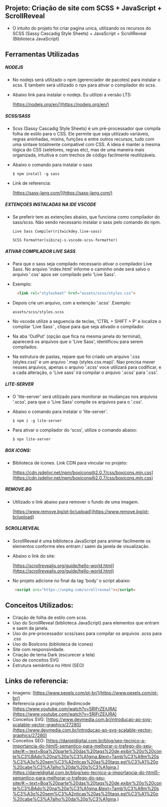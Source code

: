 ## Projeto: Criação de site com SCSS + JavaScript + ScrollReveal

- O intuito do projeto foi criar pagina unica, utilizando os recursos do SCSS (Sassy Cascadig Style Sheets) + JavaScript + ScrollReveal (Biblioteca JavaScript)


## Ferramentas Utilizadas

##### NODEJS 

- No nodejs será utilizado o npm (gerenciador de pacotes) para instalar o scss. E tambem será utilizado o npx para ativar o compilador do scss.

- Abaixo link para instalar o nodejs. Eu utilizei a versão LTS:

  [https://nodejs.org/en/](https://nodejs.org/en/)


 ##### SCSS/SASS
 
- Scss (Sassy Cascadig Style Sheets) é um pré-processador que compila folha de estilo para o CSS. Ele permite que seja utilizado variáveis, regras aninhadas, mixins, funções e entre outros recursos, tudo com uma sintaxe totalmente compatível com CSS. A ideia é manter a mesma lógica do CSS (seletores, regras etc), mas de uma maneira mais organizada, intuitiva e com trechos de código facilmente reutilizáveis. 

- Abaixo o comando para instalar o sass

  `$ npm install -g sass`

- Link de referencia:

  [https://sass-lang.com/](https://sass-lang.com/)


##### EXTENÇOES INSTALADAS NA IDE VSCODE
- Se preferir tem as extenções abaixo, que funciona como compilador do sass/scss.
Não sendo necessario instalar o sass pelo comando do npm.

  ` Live Sass Compiler(ritwickdey.live-sass) `

  ` SCSS Formatter(sibiraj-s.vscode-scss-formatter) `


##### ATIVAR COMPILADOR LIVE SASS

- Para que o sass seja compilado necessario ativar o compilador Live Sass. No arquivo 'index.html' informe o caminho onde será salvo o arquivo '.css' apos ser compilado pelo 'Live Sass'. 

- Exemplo: 

  ```html
    <link rel="stylesheet" href="assets/scss/styles.css">   
  ```

- Depois crie um arquivo, com a extenção '.scss' .Exemplo: 

  ` assets/scss/styles.scss `

- No vscode utilize a seguencia de teclas, 'CTRL + SHIFT + P' e localize o compilar 'Live Sass' , clique para que seja ativado o compilador. 

- Na aba 'OutPut' (opção que fica na mesma janela do terminal), aparecerá os arquivos que o 'Live Sass', identificou para serem compilados.

- Na estrutura de pastas, repare que foi criado um arquivo '.css (styles.css)' e um arquivo '.map (styles.css.map)'. Nao precisa mexer nesses arquivos, apenas o arquivo '.scss' voce utilizará para codificar, e a cada alteração, o 'Live sass' irá compilar o arquivo '.scss' para '.css'.


##### LITE-SERVER

- O 'lite-server' será utilizado para monitorar as mudanças nos arquivos '.scss', para que o 'Live Sass' compile os arquivos para o '.css'. 
- Abaixo o comando para instalar o 'lite-server'.

  `$ npm i -g lite-server`

- Para ativar o compilador do 'scss', utilize o comando abaixo:

  `$ npx lite-server`


##### BOX ICONS: 

- Biblioteca de icones. Link CDN para vincular no projeto:

  [https://cdn.jsdelivr.net/npm/boxicons@2.0.7/css/boxicons.min.css](https://cdn.jsdelivr.net/npm/boxicons@2.0.7/css/boxicons.min.css)
  
##### REMOVE.BG

- Utilizado o link abaixo para remover o fundo de uma imagem.

   [https://www.remove.bg/pt-br/upload](https://www.remove.bg/pt-br/upload)


##### SCROLLREVEAL

- ScrollReveal é uma biblioteca JavaScript para animar facilmente os elementos conforme eles entram / saem da janela de visualização.

- Abaixo o link do site:

  [https://scrollrevealjs.org/guide/hello-world.html](https://scrollrevealjs.org/guide/hello-world.html)

- No projeto adicione no final da tag 'body' o script abaixo:
 
  ```html 
   <script src="https://unpkg.com/scrollreveal"></script>
  ```

## Conceitos Utilizados:

- Criação de folha de estilo com scss.
- Uso do ScrollReveal (biblioteca JavaScript) para elementos que entram e saem da janela.
- Uso do pre-processador scss/sass para compilar os arquivos .scss para .css 
- Uso do BoxIcons (biblioteca de icones)
- Site com responsividade.
- Criação de tema Dark (escurecer a tela)
- Uso de conceitos SVG
- Estrutura semântica no Html (SEO)

## Links de referencia:

- Imagens: [https://www.pexels.com/pt-br/](https://www.pexels.com/pt-br/)
- Referencia para o projeto: Bedimcode [https://www.youtube.com/watch?v=5RIFrZEjURA](https://www.youtube.com/watch?v=5RIFrZEjURA)
- Conceitos SVG: [https://www.devmedia.com.br/introducao-ao-svg-scalable-vector-graphics/27280](https://www.devmedia.com.br/introducao-ao-svg-scalable-vector-graphics/27280)
- Conceitos SEO: [https://danieldigital.com.br/blog/seo-tecnico-a-importancia-do-html5-semantico-para-melhorar-o-trafego-do-seu-site/#:~:text=Boa%20parte%20das%20tags%20de,exibir%20o%20conte%C3%BAdo%20na%20p%C3%A1gina.&text=Tamb%C3%A9m%20s%C3%A3o%20sem%C3%A2nticas%20as%20tags,est%C3%A1%20o%20cabe%C3%A7alho%20da%20p%C3%A1gina.](https://danieldigital.com.br/blog/seo-tecnico-a-importancia-do-html5-semantico-para-melhorar-o-trafego-do-seu-site/#:~:text=Boa%20parte%20das%20tags%20de,exibir%20o%20conte%C3%BAdo%20na%20p%C3%A1gina.&text=Tamb%C3%A9m%20s%C3%A3o%20sem%C3%A2nticas%20as%20tags,est%C3%A1%20o%20cabe%C3%A7alho%20da%20p%C3%A1gina.)

